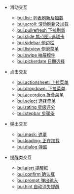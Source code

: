 * 滑动交互

  * [bui.list: 列表刷新及加载](controls/bui-list.md)
  * [bui.scroll: 滚动刷新及加载](controls/bui-scroll.md)
  * [bui.pullrefresh 下拉刷新](controls/bui-pullrefresh.md)
  * [bui.slide 焦点图+选项卡](controls/bui-slide.md)
  * [bui.sidebar 侧边栏](controls/bui-sidebar.md)
  * [bui.listview 侧滑菜单](controls/bui-listview.md)
  * [bui.swipe 抽屉控件](controls/bui-swipe.md)
  * [bui.pickerdate 日期选择](controls/bui-pickerdate.md)

* 点击交互

  * [bui.actionsheet: 上拉菜单](controls/bui-actionsheet.md)
  * [bui.dropdown: 下拉菜单](controls/bui-dropdown.md)
  * [bui.accordion 折叠菜单](controls/bui-accordion.md)
  * [bui.select 选择菜单](controls/bui-select.md)
  * [bui.rating 星级评分](controls/bui-rating.md)
  * [bui.stepbar 步骤条](controls/bui-stepbar.md)

* 弹出交互

  * [bui.mask: 遮罩](controls/bui-mask.md)
  * [bui.loading: 正在加载](controls/bui-loading.md)
  * [bui.dialog 弹窗](controls/bui-dialog.md)

* 提醒类交互

  * [bui.alert 提醒框](controls/bui-alert.md)
  * [bui.confirm 确认框](controls/bui-confirm.md)
  * [bui.prompt 弹出输入](controls/bui-prompt.md)
  * [bui.hint 自动消失提醒](controls/bui-hint.md)